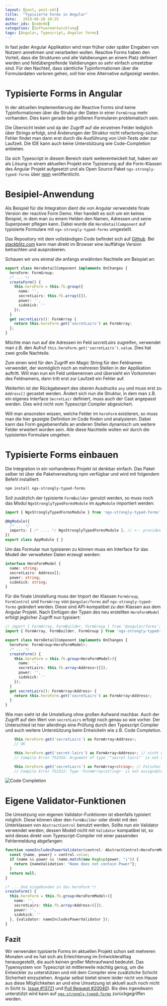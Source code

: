 ```yaml
---
layout: [post, post-xml]
title:  "Typisierte Forms in Angular"
date:   2019-06-28 10:25
author_ids: [no0x9d]
categories: [Softwareentwicklung]
tags: [Angular, Typescript, Angular forms]
---
```


In fast jeder Angular Applikation wird man früher oder später Eingaben von Nutzern annehmen und verarbeiten wollen. Reactive Forms haben den Vorteil, dass die Strukturen und alle Validierungen an einem Platz definiert werden und feldübergreifende Validierungen so sehr einfach umsetzbar sind. Für den Nachteil, dass sämtliche Typinformationen über die Formulardaten verloren gehen, soll hier eine Alternative aufgezeigt werden.

# Typisierte Forms in Angular

In der aktuellen Implementierung der Reactive Forms sind keine Typinformationen über die Struktur der Daten in einer `FormGroup` mehr vorhanden. Dies kann gerade bei größeren Formularen problematisch sein.

Die Übersicht leidet und da der Zugriff auf die einzelnen Felder lediglich über Strings erfolgt, sind Änderungen der Struktur nicht refactoring-sicher. Fehler findet man dann erst durch die Ausführung von Unit-Tests oder zur Laufzeit. Die IDE kann auch keine Unterstützung wie Code-Completion anbieten.

Da sich Typescript in diesem Bereich stark weiterentwickelt hat, haben wir als Lösung in einem aktuellen Projekt eine Typisierung auf die Form-Klassen des Angular Projekt aufgesetzt und als Open Source Paket `ngx-strongly-typed-forms` über [npm](https://www.npmjs.com/package/ngx-strongly-typed-forms) veröffentlicht.

# Besipiel-Anwendung

Als Beispiel für die Integration dient die von Angular verwendete finale Version der reactive Form Demo. Hier handelt es sich um ein keines Beispiel, in dem man zu einem Helden den Namen, Adressen und seine Superpower pflegen kann. Dabei wurde die `HeroDetailComponent` auf typisierte Formulare mit `ngx-strongly-typed-forms` umgestellt.

Das Repository mit dem vollständigen Code befindet sich auf [Github](https://github.com/no0x9d/typed-reactive-forms-example). Bei [stackblitz.com](https://stackblitz.com/github/no0x9d/typed-reactive-forms-example) kann man direkt im Browser eine lauffähige Version betrachten und ausprobieren.

Schauen wir uns einmal die anfangs erwähnten Nachteile am Beispiel an:

```typescript
export class HeroDetailComponent implements OnChanges {
  heroForm: FormGroup;
  /* ... */
  createForm() {
    this.heroForm = this.fb.group({
      name: '',
      secretLairs: this.fb.array([]),
      power: '',
      sidekick: ''
    });
  }
  get secretLairs(): FormArray {
    return this.heroForm.get('secretLairs') as FormArray;
  };
}
```

Möchte man nun auf die Adressen im Feld *secretLairs* zugreifen, verwendet man z.B. den Aufruf `this.heroForm.get('secretLairs').value`. Dies hat zwei große Nachteile.

Zum einen wird für den Zugriff ein Magic String für den Feldnamen verwendet, der womöglich noch an mehreren Stellen in der Applikation auftritt. Will man nun ein Feld umbenennen und übersieht ein Vorkommen des Feldnamens, dann tritt erst zur Laufzeit ein Fehler auf.

Weiterhin ist der Rückgabewert des oberen Ausdrucks `any` und muss erst zu `Address[]` gecastet werden. Ändert sich nun die Struktur, in dem man z.B. ein eigenes Interface `SecretLair` definiert, muss auch der Cast angepasst werden. Dies wird nicht vom Typescript Compiler abgesichert.

Will man ansonsten wissen, welche Felder im `heroForm` existieren, so muss man die hier gezeigte Definition im Code finden und analysieren. Dabei kann das Form gegebenenfalls an anderen Stellen dynamisch um weitere Felder erweitert worden sein.
Alle diese Nachteile wollen wir durch die typisierten Formulare umgehen.

# Typisierte Forms einbauen

Die Integration in ein vorhandenes Projekt ist denkbar einfach. Das Paket selber ist über die Paketverwaltung npm verfügbar und wird mit folgendem Befehl installiert:

```sh
npm install ngx-strongly-typed-forms
```

Soll zusätzlich der typisierte `FormBuilder` genutzt werden, so muss noch das Modul `NgxStronglyTypedFormsModule` im `AppModule` importiert werden:

```typescript
import { NgxStronglyTypedFormsModule } from 'ngx-strongly-typed-forms';

@NgModule({
  /* ... */
  imports: [ /* ..., */ NgxStronglyTypedFormsModule ], // <-- provides FormBuilder
})
export class AppModule { }
```

Um das Formular nun typisieren zu können muss ein Interface für das Modell der verwalteten Daten erzeugt werden:

```typescript
interface HeroFormModel {
  name: string;
  secretLairs: Address[];
  power: string;
  sidekick: string;
}
```
Für die finale Umstellung  muss der Import der Klassen `FormGroup`, `FormControl` und `FormArray` von `@angular/forms` auf `ngx-strongly-typed-forms` geändert werden. Diese sind API-kompatibel zu den Klassen aus dem Angular Projekt. Nach Einfügen der Typen des neu erstellten `HeroFormModel` erfolgt jeglicher Zugriff nun typisiert:

```typescript
// import { FormArray, FormBuilder, FormGroup } from '@angular/forms';
import { FormArray, FormBuilder, FormGroup } from 'ngx-strongly-typed-forms';

export class HeroDetailComponent implements OnChanges {
  heroForm: FormGroup<HeroFormModel>;
  /* ... */
  createForm() {
    this.heroForm = this.fb.group<HeroFormModel>({
      name: '',
      secretLairs: this.fb.array<Address>([]),
      power: '',
      sidekick: ''
    });
  }
  get secretLairs(): FormArray<Address> {
    return this.heroForm.get('secretLairs') as FormArray<Address>;
  }
}
```

Wie man sieht ist die Umstellung ohne großen Aufwand machbar. Auch der Zugriff auf den Wert von `secretLairs` erfolgt noch genau so wie vorher. Der Unterschied ist hier allerdings eine Prüfung durch den Typescript Compiler und auch weitere Unterstützung beim Entwickeln wie z.B. Code Completion.

```typescript
    this.heroForm.get('secretLairs') as FormArray<Address>;
    // OK

    this.heroForm.get('secret-lairs') as FormArray<Address>; // nicht existentes Feld
    // Compile Error TS2345: Argument of type '"secret-lairs"' is not assignable to parameter of type '["name" | "secretLairs" | "power" | "sidekick", "toString" | "concat" | "indexOf" | "lastIndexOf"...'.

    this.heroForm.get('secretLairs') as FormArray<string>; // Falscher Datentyp
    // Compile Error TS2322: Type 'FormArray<string>' is not assignable to type 'FormArray<Address>'.
```
![Code Completion](/assets/images/posts/typisierte-angular-formulare/code-completion.png)

# Eigene Validator-Funktionen

Die Umsetzung von eigenen Validator-Funktionen ist ebenfalls typisiert möglich.  Diese können über den `FormBuilder` oder direkt mit den Unterklassen von `AbstractControl` benutzt werden. Sollte nun ein Validator verwendet werden, dessen Modell nicht mit `Validator` kompatibel ist, so wird dieses direkt vom Typescript-Compiler mit einer passenden Fehlermeldung abgefangen:

```typescript
function nameIncludesPowerValidator(control: AbstractControl<HeroFormModel>) {
  const {name, power} = control.value;
  if (name && power && !name.match(new RegExp(power, "i")) {
    return {nameValidation: "Name does not contain Power"};
  }
  return null;
}

/* ... Und eingebunden in das heroForm */
createForm() {
  this.heroForm = this.fb.group<HeroFormModel>({
    name: '',
    secretLairs: this.fb.array<Address>([]),
    power: '',
    sidekick: ''
  }, {validator: nameIncludesPowerValidator });
}
```
## Fazit
Wir verwenden typisierte Forms im aktuellen Projekt schon seit mehreren Monaten und es hat sich als Erleichterung im Entwickleralltag herausgestellt, die auch keinen großer Mehraufwand bedeutet. Das Typensystem von Typescript ist mittlerweile mächtig genug, um die Entwickler zu unterstützen und mit dem Compiler eine zusätzliche Schicht Sicherheit einzuziehen.
Angular selbst bietet einem leider nicht von Hause aus diese Möglichkeiten an und eine Umsetzung ist aktuell auch noch nicht in Sicht (s. [Issue #13721](https://github.com/angular/angular/issues/13721) und [Pull Request #20040](https://github.com/angular/angular/pull/20040)). Bis dies irgendwann unterstützt wird kann auf [`ngx-strongly-typed-forms`](https://www.npmjs.com/package/ngx-strongly-typed-forms) zurückgegriffen werden.
